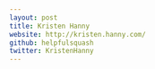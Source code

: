 ```yaml
---
layout: post
title: Kristen Hanny
website: http://kristen.hanny.com/
github: helpfulsquash
twitter: KristenHanny
---
```

